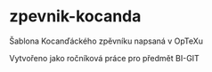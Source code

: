 # zpevnik-kocanda
Šablona Kocanďáckého zpěvníku napsaná v OpTeXu

Vytvořeno jako ročníková práce pro předmět BI-GIT
